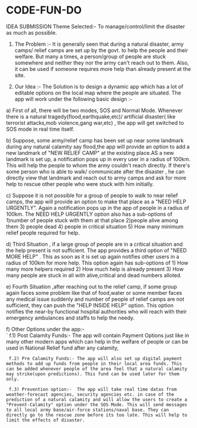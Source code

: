 # CODE-FUN-DO

IDEA SUBMISSION 
Theme Selected:-  To manage/control/limit the disaster as much as possible.

1) The Problem :- It is generally seen that during a natural disaster, army camps/ relief camps are set up by the govt. to help the people and their welfare. But many a times, a person/group of people are stuck somewhere and neither they nor the army can't reach out to them. Also, it can be used if someone requires more help than already present at the site. 

2) Our Idea :- The Solution is to design a dynamic app which has a lot of editable options on the local map where the people are situated. The app will work under the following basic design :-

a) First of all, there will be two modes, SOS and Normal Mode. Whenever there is a natural tragedy(flood,earthquake,etc)/ artificial disaster( like terrorist attacks,mob violence,gang war,etc) , the app will get switched to SOS mode in real time itself. 

b) Suppose, some army/relief camp has been set up near some landmark during any natural calamity say flood,the app will provide an option to add a new landmark of "NEW RELIEF CAMP" at the existing place.AS a new landmark is set up, a notification pops up in every user in a radius of 100km. This will help the people to whom the army couldn't reach directly. If there's some person who is able to walk/ communicate after the disaster , he can directly view that landmark and reach out to army camps and ask for more help to rescue other people who were stuck with him initially.

c) Suppose it is not possible for a group of people to walk to near relief camps, the app will provide an option to make that place as a "NEED HELP URGENTLY". Again a notification pops up in the app of people in a radius of 100km. The NEED HELP URGENTLY option also has a sub-options of 1)number of people stuck with them at that place 2)people alive among them 3) people dead 4) people in critical situation 5) How many minimum relief people required for help.

d) Third Situation , if a large group of people are in a critical situation and the help present is not sufficient. The app provides a third option of "NEED MORE HELP" . This as soon as it is set up again notifies other users in a radius of 100km for more help. This option again has sub-options of 1) How many more helpers required 2) How much help is already present 3) How many people are stuck in all with alive,critical and dead numbers alloted.

e) Fourth Situation ,after reaching out to the relief camp, if some group again faces some problem like that of food,water or some member faces any medical issue suddenly and number of people of relief camps are not sufficient, they can push the "HELP INSIDE HELP" option. This option notifies the near-by functional hospital authorities who will reach with their emergency ambulances and staffs to help the needy.

f) Other Options under the app:-  
    `
     f.1) Post Calamity Funds:- The app will contain Payment Options just like in many other modern apps which can help in the welfare of people or can be used in National Relief fund after any calamity,
    
     f.2) Pre Calamity Funds:- The app will also set up digital payment methods to add up funds from people in their local area funds. This can be added whenever people of the area feel that a natural calamity may strike(upon predictions). This fund can be used later for them only.
     
     f.3) Prevention option:-  The app will take real time datas from weather-forecast agencies, security agencies etc. in case of the prediction of a natural calamity and will allow the users to create a "Prevent-Calamity" option under the SOS Mode. This will send messages to all local army base/air-force stations/naval base. They can directly go to the rescue zone before its too late. This will help to limit the effects of disaster.
     
     
